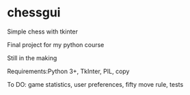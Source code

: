 # chessgui

Simple chess with tkinter 


Final project for my python course

Still in the making


Requirements:Python 3+, TkInter, PIL, copy
    
To DO:  game statistics, user preferences, fifty move rule, tests
